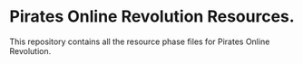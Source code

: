 # Pirates Online Revolution Resources.
This repository contains all the resource phase files for Pirates Online Revolution.

